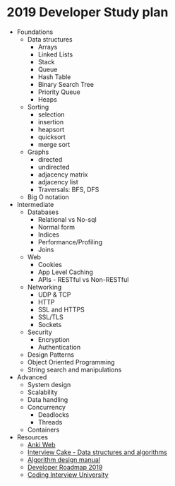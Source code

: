 # 2019 Developer Study plan

- Foundations
  - Data structures
    - Arrays
    - Linked Lists
    - Stack
    - Queue
    - Hash Table
    - Binary Search Tree
    - Priority Queue
    - Heaps
  - Sorting
    - selection
    - insertion
    - heapsort
    - quicksort
    - merge sort
  - Graphs
    - directed
    - undirected
    - adjacency matrix
    - adjacency list
    - Traversals: BFS, DFS
  - Big O notation
- Intermediate
  - Databases
    - Relational vs No-sql
    - Normal form
    - Indices
    - Performance/Profiling
    - Joins
  - Web
    - Cookies
    - App Level Caching
    - APIs - RESTful vs Non-RESTful
  - Networking
    - UDP & TCP
    - HTTP
    - SSL and HTTPS
    - SSL/TLS
    - Sockets
  - Security
    - Encryption
    - Authentication
  - Design Patterns
  - Object Oriented Programming
  - String search and manipulations
- Advanced
  - System design
  - Scalability
  - Data handling
  - Concurrency
    - Deadlocks
    - Threads
  - Containers
- Resources
  - [Anki Web](https://apps.ankiweb.net/)
  - [Interview Cake - Data structures and algorithms](https://www.interviewcake.com/data-structures-and-algorithms-guide?utm_source=triplebyte)
  - [Algorithm design manual](http://citeseerx.ist.psu.edu/viewdoc/download?doi=10.1.1.471.4772&rep=rep1&type=pdf)
  - [Developer Roadmap 2019](https://github.com/kamranahmedse/developer-roadmap)
  - [Coding Interview University](https://github.com/jwasham/coding-interview-university/blob/master/README.md)
